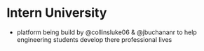 # Intern University

* platform being build by @collinsluke06 & @jbuchananr to help engineering students develop there professional lives
